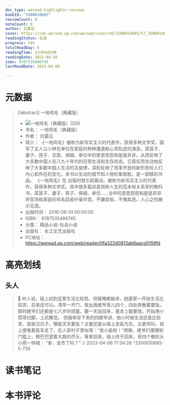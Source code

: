 ```yaml
---
doc_type: weread-highlights-reviews
bookId: "3300010685"
reviewCount: 0
noteCount: 0
author: 刘震云
cover: https://cdn.weread.qq.com/weread/cover/85/3300010685/t7_3300010685.jpg
readingStatus: 在读
progress: 54%
totalReadDay: 6
readingTime: 3小时44分钟
readingDate: 2022-04-20
isbn: 9787535486745
lastReadDate: 2023-04-08

---
```

# 元数据
> [!abstract] 一地鸡毛（典藏版）
> - ![ 一地鸡毛（典藏版）|200](https://cdn.weread.qq.com/weread/cover/85/3300010685/t7_3300010685.jpg)
> - 书名： 一地鸡毛（典藏版）
> - 作者： 刘震云
> - 简介： 《一地鸡毛》被称为新写实主义的代表作，获得多种文学奖，描写了主人公小林在单位在家庭的种种遭遇和心灵轨迹的演变。菜篮子、妻子、孩子、豆腐、保姆、单位中的恩恩怨怨和是是非非。从而反映了大多数中国人在八九十年代的日常生活和生存状态。它真实而生动地反映了大多数中国人生活的主旋律，深刻反映了改革开放的新形势给人们内心和外在的变化。本书以生动的细节和人物形象取胜，是一部精彩作品。  《一地鸡毛》在 出版时就引起轰动，被称为新写实主义的代表作，获得多种文学奖。其中很多篇目是琐碎人生的范本和关系学的教科书。菜篮子、妻子、孩子、保姆、单位……当中的恩恩怨怨和是是非非将官场和家庭的鸡毛蒜皮纤毫毕现，不嫌其俗，不掩其恶，人心之险展示无遗。
> - 出版时间： 2016-08-01 00:00:00
> - ISBN： 9787535486745
> - 分类： 精品小说-社会小说
> - 出版社： 长江文艺出版社
> - PC地址：https://weread.qq.com/web/reader/0fa322d0813ab6aacg0159fd

# 高亮划线

## 头人

> 📌 听人说，祖上初到这里生活比较苦。但据俺姥娘讲，她婆家一开始生活比较苦，后来还可以。清早一开门，放出我姥爷哥儿四个，四处奔散着要饭。那时姥爷们还都是七八岁的顽童。要一天饭回来，基本上能要饱，开始用小笤帚扫脚，上炕睡觉。
   但据幸存下来的四姥爷讲，他小时候生活还是比较苦，居家过日子，哪能天天要饭？主要还是以祖上卖盐为生。五更鸡叫，祖上便推着盐车走了，在人家村子里吆喝：“卖小盐啦！”傍晚，姥爷们便蹲到门槛上，眼巴巴望着大路的尽头，等爹回来。祖上终于回来，哥四个像扒头小燕一样喊：
   “爹，发市了吗？” 
> ⏱ 2023-04-08 17:34:26 ^3300010685-5-730

# 读书笔记

# 本书评论

